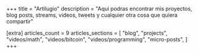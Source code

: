 +++
title = "Artilugio"
description = "Aqui podras encontrar mis proyectos, blog posts, streams, videos, tweets y cualquier otra cosa que quiera compartir"

[extra]
articles_count = 9
articles_sections = [
    "blog",
    "projects",
    "videos/math",
    "videos/bitcoin",
    "videos/programming",
    "micro-posts",
]
+++
